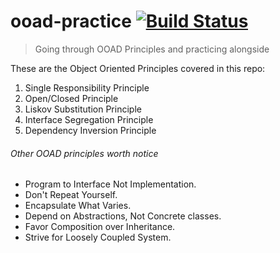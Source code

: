 # ooad-practice [![Build Status](https://travis-ci.org/tanmayrajani/ooad-practice.svg?branch=master)](https://travis-ci.org/tanmayrajani/ooad-practice)

>Going through OOAD Principles and practicing alongside

These are the Object Oriented Principles covered in this repo:

1. Single Responsibility Principle
2. Open/Closed Principle
3. Liskov Substitution Principle
4. Interface Segregation Principle
5. Dependency Inversion Principle

###### Other OOAD principles worth notice

* Program to Interface Not Implementation.
* Don't Repeat Yourself.
* Encapsulate What Varies.
* Depend on Abstractions, Not Concrete classes.
* Favor Composition over Inheritance.
* Strive for Loosely Coupled System.

